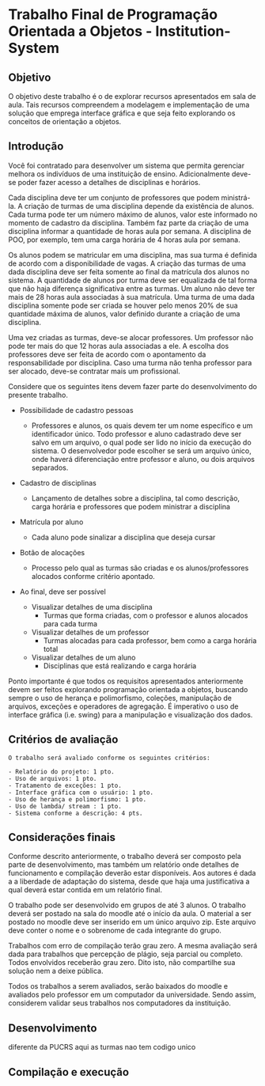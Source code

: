 # Trabalho Final de Programação Orientada a Objetos - Institution-System

## Objetivo

O objetivo deste trabalho é o de explorar recursos apresentados em sala de aula. Tais
recursos compreendem a modelagem e implementação de uma solução que emprega interface
gráfica e que seja feito explorando os conceitos de orientação a objetos.

## Introdução

Você foi contratado para desenvolver um sistema que permita gerenciar melhora os
indivíduos de uma instituição de ensino. Adicionalmente deve-se poder fazer acesso a detalhes
de disciplinas e horários.

Cada disciplina deve ter um conjunto de professores que podem ministrá-la. A criação
de turmas de uma disciplina depende da existência de alunos. Cada turma pode ter um número
máximo de alunos, valor este informado no momento de cadastro da disciplina. Também faz
parte da criação de uma disciplina informar a quantidade de horas aula por semana. A disciplina
de POO, por exemplo, tem uma carga horária de 4 horas aula por semana.

Os alunos podem se matricular em uma disciplina, mas sua turma é definida de acordo
com a disponibilidade de vagas. A criação das turmas de uma dada disciplina deve ser feita
somente ao final da matrícula dos alunos no sistema. A quantidade de alunos por turma deve
ser equalizada de tal forma que não haja diferença significativa entre as turmas. Um aluno não
deve ter mais de 28 horas aula associadas à sua matrícula. Uma turma de uma dada disciplina
somente pode ser criada se houver pelo menos 20% de sua quantidade máxima de alunos, valor
definido durante a criação de uma disciplina.

Uma vez criadas as turmas, deve-se alocar professores. Um professor não pode ter mais
do que 12 horas aula associadas a ele. A escolha dos professores deve ser feita de acordo com
o apontamento da responsabilidade por disciplina. Caso uma turma não tenha professor para
ser alocado, deve-se contratar mais um profissional.

Considere que os seguintes itens devem fazer parte do desenvolvimento do presente
trabalho.

- Possibilidade de cadastro pessoas
  - Professores e alunos, os quais devem ter um nome específico e um identificador
    único. Todo professor e aluno cadastrado deve ser salvo em um arquivo, o qual
    pode ser lido no início da execução do sistema. O desenvolvedor pode escolher
    se será um arquivo único, onde haverá diferenciação entre professor e aluno,
    ou dois arquivos separados.
- Cadastro de disciplinas

  - Lançamento de detalhes sobre a disciplina, tal como descrição, carga horária e
    professores que podem ministrar a disciplina

- Matrícula por aluno
  - Cada aluno pode sinalizar a disciplina que deseja cursar
- Botão de alocações
  - Processo pelo qual as turmas são criadas e os alunos/professores alocados
    conforme critério apontado.
- Ao final, deve ser possível
  - Visualizar detalhes de uma disciplina
    - Turmas que forma criadas, com o professor e alunos alocados para cada
      turma
  - Visualizar detalhes de um professor
    - Turmas alocadas para cada professor, bem como a carga horária total
  - Visualizar detalhes de um aluno
    - Disciplinas que está realizando e carga horária

Ponto importante é que todos os requisitos apresentados anteriormente devem ser
feitos explorando programação orientada a objetos, buscando sempre o uso de herança e
polimorfismo, coleções, manipulação de arquivos, exceções e operadores de agregação. É
imperativo o uso de interface gráfica (i.e. swing) para a manipulação e visualização dos dados.

## Critérios de avaliação

```
O trabalho será avaliado conforme os seguintes critérios:

- Relatório do projeto: 1 pto.
- Uso de arquivos: 1 pto.
- Tratamento de exceções: 1 pto.
- Interface gráfica com o usuário: 1 pto.
- Uso de herança e polimorfismo: 1 pto.
- Uso de lambda/ stream : 1 pto.
- Sistema conforme a descrição: 4 pts.
```

## Considerações finais

Conforme descrito anteriormente, o trabalho deverá ser composto pela parte de
desenvolvimento, mas também um relatório onde detalhes de funcionamento e compilação
deverão estar disponíveis. Aos autores é dada a a liberdade de adaptação do sistema, desde que
haja uma justificativa a qual deverá estar contida em um relatório final.

O trabalho pode ser desenvolvido em grupos de até 3 alunos. O trabalho deverá ser
postado na sala do moodle até o início da aula. O material a ser postado no moodle deve ser
inserido em um único arquivo zip. Este arquivo deve conter o nome e o sobrenome de cada
integrante do grupo.

Trabalhos com erro de compilação terão grau zero. A mesma avaliação será dada para
trabalhos que percepção de plágio, seja parcial ou completo. Todos envolvidos receberão grau
zero. Dito isto, não compartilhe sua solução nem a deixe pública.

Todos os trabalhos a serem avaliados, serão baixados do moodle e avaliados pelo
professor em um computador da universidade. Sendo assim, considerem validar seus trabalhos
nos computadores da instituição.

## Desenvolvimento
diferente da PUCRS aqui as turmas nao tem codigo unico
## Compilação e execução
